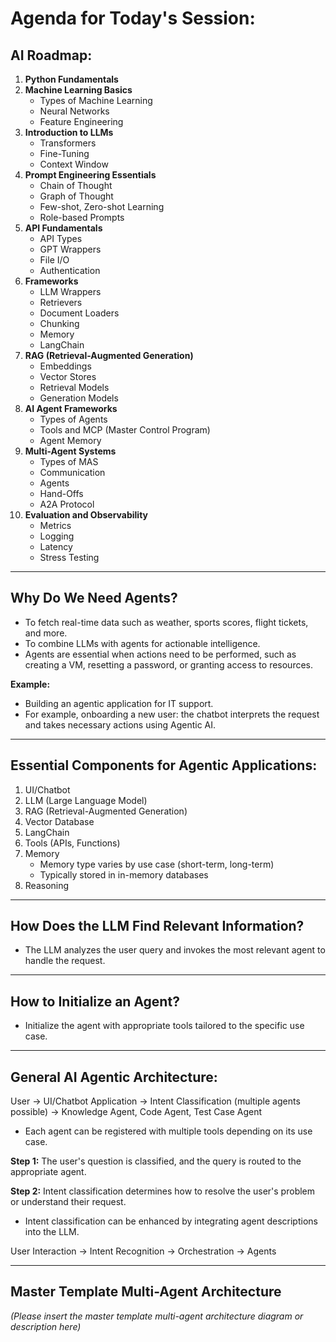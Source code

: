 
# Agenda for Today's Session:


## AI Roadmap:


1.  **Python Fundamentals**
2.  **Machine Learning Basics**
    *   Types of Machine Learning
    *   Neural Networks
    *   Feature Engineering
3.  **Introduction to LLMs**
    *   Transformers
    *   Fine-Tuning
    *   Context Window
4.  **Prompt Engineering Essentials**
    *   Chain of Thought
    *   Graph of Thought
    *   Few-shot, Zero-shot Learning
    *   Role-based Prompts
5.  **API Fundamentals**
    *   API Types
    *   GPT Wrappers
    *   File I/O
    *   Authentication
6.  **Frameworks**
    *   LLM Wrappers
    *   Retrievers
    *   Document Loaders
    *   Chunking
    *   Memory
    *   LangChain
7.  **RAG (Retrieval-Augmented Generation)**
    *   Embeddings
    *   Vector Stores
    *   Retrieval Models
    *   Generation Models
8.  **AI Agent Frameworks**
    *   Types of Agents
    *   Tools and MCP (Master Control Program)
    *   Agent Memory
9.  **Multi-Agent Systems**
    *   Types of MAS
    *   Communication
    *   Agents
    *   Hand-Offs
    *   A2A Protocol
10. **Evaluation and Observability**
    *   Metrics
    *   Logging
    *   Latency
    *   Stress Testing

---


## Why Do We Need Agents?


*   To fetch real-time data such as weather, sports scores, flight tickets, and more.
*   To combine LLMs with agents for actionable intelligence.
*   Agents are essential when actions need to be performed, such as creating a VM, resetting a password, or granting access to resources.


**Example:**

*   Building an agentic application for IT support.
*   For example, onboarding a new user: the chatbot interprets the request and takes necessary actions using Agentic AI.

---


## Essential Components for Agentic Applications:


1.  UI/Chatbot
2.  LLM (Large Language Model)
3.  RAG (Retrieval-Augmented Generation)
4.  Vector Database
5.  LangChain
6.  Tools (APIs, Functions)
7.  Memory
    *   Memory type varies by use case (short-term, long-term)
    *   Typically stored in in-memory databases
8.  Reasoning

---


## How Does the LLM Find Relevant Information?


*   The LLM analyzes the user query and invokes the most relevant agent to handle the request.

---


## How to Initialize an Agent?


*   Initialize the agent with appropriate tools tailored to the specific use case.

---


## General AI Agentic Architecture:


User → UI/Chatbot Application → Intent Classification (multiple agents possible) → Knowledge Agent, Code Agent, Test Case Agent

*   Each agent can be registered with multiple tools depending on its use case.

**Step 1:** The user's question is classified, and the query is routed to the appropriate agent.

**Step 2:** Intent classification determines how to resolve the user's problem or understand their request.

*   Intent classification can be enhanced by integrating agent descriptions into the LLM.

User Interaction → Intent Recognition → Orchestration → Agents

---


## Master Template Multi-Agent Architecture

*(Please insert the master template multi-agent architecture diagram or description here)*
